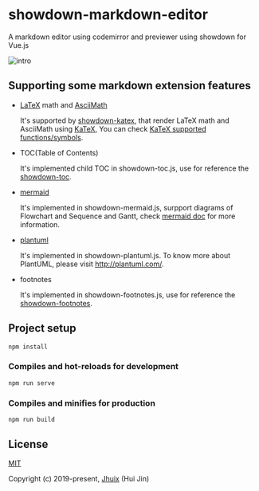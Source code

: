 # showdown-markdown-editor

A markdown editor using codemirror and previewer using showdown for Vue.js

![intro](https://github.com/jhuix/showdown-markdown-editor/blob/master/docs/3147F455-5FB5-45f2-AE51-8EAD671B35FE.png)

## Supporting some markdown extension features

- [LaTeX](https://www.latex-project.org/) math and [AsciiMath](http://asciimath.org/)

  It's supported by [showdown-katex](https://github.com/obedm503/showdown-katex.git), that render LaTeX math and AsciiMath using [KaTeX](https://github.com/Khan/KaTeX), You can check [KaTeX supported functions/symbols](https://khan.github.io/KaTeX/function-support.html).

- TOC(Table of Contents)

  It's implemented child TOC in showdown-toc.js, use for reference the [showdown-toc](https://github.com/ravisorg/showdown-toc).

- [mermaid](https://github.com/knsv/mermaid)

  It's implemented in showdown-mermaid.js, surpport diagrams of Flowchart and Sequence and
  Gantt, check [mermaid doc](https://mermaidjs.github.io) for more information.

- [plantuml](http://plantuml.com)

  It's implemented in showdown-plantuml.js. To know more about PlantUML, please visit http://plantuml.com/.

- footnotes

  It's implemented in showdown-footnotes.js, use for reference the [showdown-footnotes](https://github.com/Kriegslustig/showdown-footnotes).

## Project setup

```
npm install
```

### Compiles and hot-reloads for development

```
npm run serve
```

### Compiles and minifies for production

```
npm run build
```

## License

[MIT](http://opensource.org/licenses/MIT)

Copyright (c) 2019-present, [Jhuix](mailto:jhuix0117@gmail.com) (Hui Jin)
